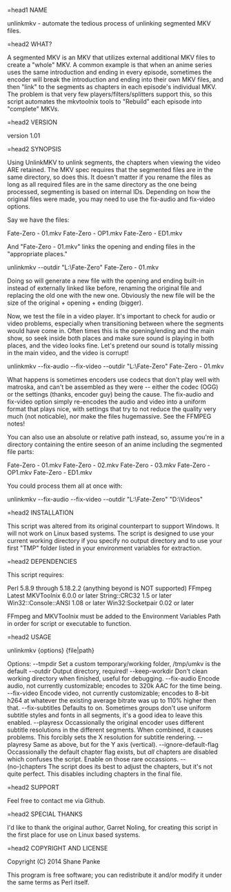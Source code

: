 =head1 NAME

unlinkmkv - automate the tedious process of unlinking segmented MKV files.

=head2 WHAT?

A segmented MKV is an MKV that utilizes external additional MKV files to create a "whole" MKV. A common example is that when an anime series uses the same introduction and ending in every episode, sometimes the encoder will break the introduction and ending into their own MKV files, and then "link" to the segments as chapters in each episode's individual MKV. The problem is that very few players/filters/splitters support this, so this script automates the mkvtoolnix tools to "Rebuild" each episode into "complete" MKVs.

=head2 VERSION

version 1.01

=head2 SYNOPSIS

Using UnlinkMKV to unlink segments, the chapters when viewing the video ARE retained. The MKV spec requires that the segmented files are in the same directory, so does this. It doesn't matter if you rename the files as long as all required files are in the same directory as the one being processed, segmenting is based on internal IDs. Depending on how the original files were made, you may need to use the fix-audio and fix-video options.

Say we have the files:

   Fate-Zero - 01.mkv
   Fate-Zero - OP1.mkv
   Fate-Zero - ED1.mkv

And "Fate-Zero - 01.mkv" links the opening and ending files in the "appropriate places."

   unlinkmkv --outdir "L:\Fate-Zero" Fate-Zero - 01.mkv

Doing so will generate a new file with the opening and ending built-in instead of externally linked like before, renaming the original file and replacing the old one with the new one. Obviously the new file will be the size of the original + opening + ending (bigger).

Now, we test the file in a video player. It's important to check for audio or video problems, especially when transitioning between where the segments would have come in. Often times this is the opening/ending and the main show, so seek inside both places and make sure sound is playing in both places, and the video looks fine. Let's
pretend our sound is totally missing in the main video, and the video is corrupt!

   unlinkmkv --fix-audio --fix-video --outdir "L:\Fate-Zero" Fate-Zero - 01.mkv

What happens is sometimes encoders use codecs that don't play well with matroska, and can't be assembled as they were -- either the codec (OGG) or the settings (thanks, encoder guy) being the cause. The fix-audio and fix-video option simply re-encodes the audio and video into a uniform format that plays nice, with settings that try to not reduce the quality very much (not noticable), nor make the files hugemassive. See the FFMPEG notes!

You can also use an absolute or relative path instead, so, assume you're in a directory containing the entire seeson of an anime including the segmented file parts:

   Fate-Zero - 01.mkv
   Fate-Zero - 02.mkv
   Fate-Zero - 03.mkv
   Fate-Zero - OP1.mkv
   Fate-Zero - ED1.mkv

You could process them all at once with:

   unlinkmkv --fix-audio --fix-video --outdir "L:\Fate-Zero" "D:\Videos"

=head2 INSTALLATION

This script was altered from its original counterpart to support Windows. It will not work on Linux based systems. The script is designed to use your current working directory if you specify no output directory and to use your first "TMP" folder listed in your environment variables for extraction.

=head2 DEPENDENCIES

This script requires:

   Perl        				5.8.9 through 5.18.2.2 (anything beyond is NOT supported)
   FFmpeg					Latest
   MKVToolnix  				6.0.0 or later
   String::CRC32			1.5 or later
   Win32::Console::ANSI		1.08 or later
   Win32:Socketpair			0.02 or later
   
   FFmpeg and MKVToolnix must be added to the Environment Variables Path in order for script or executable to function.
   

=head2 USAGE

   unlinkmkv {options} {file|path}

   Options:
   --tmpdir               Set a custom temporary/working folder, /tmp/umkv is the default
   --outdir               Output directory, required!
   --keep-workdir         Don't clean working directory when finished, useful for debugging.
   --fix-audio            Encode audio, not currently customizable; encodes to 320k AAC for the time being.
   --fix-video            Encode video, not currently customizable; encodes to 8-bit h264 at whatever the existing average bitrate was up to 110% higher then that.
   --fix-subtitles        Defaults to on. Sometimes groups don't use uniform subtitle styles and fonts in all segments, it's a good idea to leave this enabled.
   --playresx             Occassionally the original encoder uses different subtitle resolutions in the different segments. When combined, it causes problems. This forcibly
                          sets the X resolution for subtitle rendering.
   --playresy             Same as above, but for the Y axis (vertical).
   --ignore-default-flag  Occassionally the default chapter flag exists, but *all* chapters are disabled which confuses the script. Enable on those rare occassions.
   --(no-)chapters        The script does its best to adjust the chapters, but it's not quite perfect. This disables including chapters in the final file.


=head2 SUPPORT

Feel free to contact me via Github.

=head2 SPECIAL THANKS

I'd like to thank the original author, Garret Noling, for creating this script in the first place for use on Linux based systems.


=head2 COPYRIGHT AND LICENSE

Copyright (C) 2014 Shane Panke

This program is free software; you can redistribute it and/or modify it under the same terms as Perl itself.
